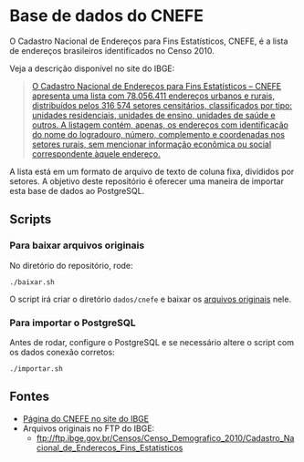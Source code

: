 # Base de dados do CNEFE

O Cadastro Nacional de Endereços para Fins Estatísticos, CNEFE, é a lista de endereços brasileiros identificados no Censo 2010.

Veja a descrição disponível no site do IBGE:

> [O Cadastro Nacional de Endereços para Fins Estatísticos – CNEFE apresenta uma lista com 78.056.411 endereços urbanos e rurais, distribuídos pelos 316 574 setores censitários, classificados por tipo: unidades residenciais, unidades de ensino, unidades de saúde e outros. A listagem contém, apenas, os endereços com identificação do nome do logradouro, número, complemento e coordenadas nos setores rurais, sem mencionar informação econômica ou social correspondente àquele endereço.](http://www.ibge.gov.br/home/estatistica/populacao/censo2010/cnefe/default_cnefe.shtm)

A lista está em um formato de arquivo de texto de coluna fixa, divididos por setores. A objetivo deste repositório é oferecer uma maneira de importar esta base de dados ao PostgreSQL.

## Scripts

### Para baixar arquivos originais

No diretório do repositório, rode:

    ./baixar.sh

O script irá criar o diretório `dados/cnefe` e baixar os [arquivos originais](ftp://ftp.ibge.gov.br/Censos/Censo_Demografico_2010/Cadastro_Nacional_de_Enderecos_Fins_Estatisticos) nele.

### Para importar o PostgreSQL

Antes de rodar, configure o PostgreSQL e se necessário altere o script com os dados conexão corretos:

    ./importar.sh

## Fontes

- [Página do CNEFE no site do IBGE](https://ww2.ibge.gov.br/home/estatistica/populacao/censo2010/cnefe/default_cnefe.shtm)
- Arquivos originais no FTP do IBGE: 
  - ftp://ftp.ibge.gov.br/Censos/Censo_Demografico_2010/Cadastro_Nacional_de_Enderecos_Fins_Estatisticos
